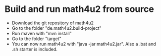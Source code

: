 Build and run math4u2 from source
=======

- Download the git repository of math4u2
- Go to the folder "de.math4u2.build-project"
- Run maven with "mvn install"
- Go to the folder "target"
- You can now run math4u2 with "java -jar math4u2.jar". Also a .bat and .sh starter is included.
